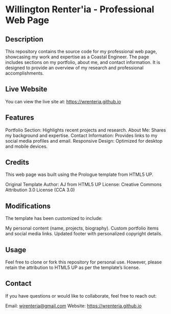 # Willington Renter\'ia - Professional Web Page
## Description
This repository contains the source code for my professional web page, showcasing my work and expertise as a Coastal Engineer. The page includes sections on my portfolio, about me, and contact information. It is designed to provide an overview of my research and professional accomplishments.

## Live Website
You can view the live site at:
https://wrenteria.github.io

## Features
Portfolio Section: Highlights recent projects and research.
About Me: Shares my background and expertise.
Contact Information: Provides links to my social media profiles and email.
Responsive Design: Optimized for desktop and mobile devices.

## Credits
This web page was built using the Prologue template from HTML5 UP.

Original Template Author: AJ from HTML5 UP
License: Creative Commons Attribution 3.0 License (CCA 3.0)

## Modifications
The template has been customized to include:

My personal content (name, projects, biography).
Custom portfolio items and social media links.
Updated footer with personalized copyright details.

## Usage
Feel free to clone or fork this repository for personal use. However, please retain the attribution to HTML5 UP as per the template’s license.

## Contact
If you have questions or would like to collaborate, feel free to reach out:

Email: wjrenteria@gmail.com
Website: https://wrenteria.github.io
